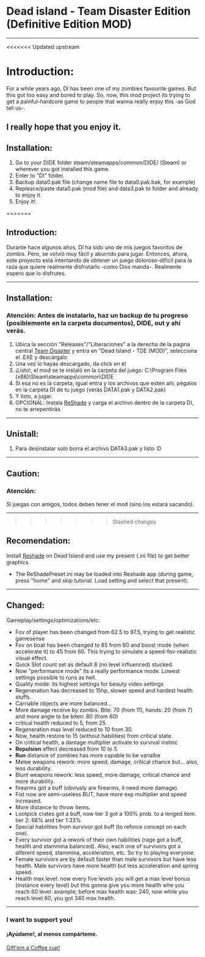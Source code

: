 # **Dead island - Team Disaster Edition (Definitive Edition MOD)**
---
<<<<<<< Updated upstream
# Introduction:
For a while years ago, DI has been one of my zombies favourite games. But this got too easy and bored to play. So, now, this mod project its trying to get a painful-hardcore game to people that wanna really enjoy this -as God tell us-.

I really hope that you enjoy it.
---
## Installation:
1. Go to your DIDE folder steam/steamapps/common/DIDE/ (Steam) or wherever you got installed this game.
2. Enter to "DI" folder.
3. Backup data0.pak file (change name file to data0.pak.bak, for example)
4. Repleace/paste data0.pak (mod file) and data3.pak to folder and already to enjoy it.
5. Enjoy it!.

=======
## Introduction:
Durante hace algunos años, DI ha sido uno de mis juegos favoritos de zombis. Pero, se volvió muy fácil y aburrido para jugar. Entonces, ahora, este proyecto está intentando de obtener un juego doloroso-difícil para la raza que quiere realmente disfrutarlo -como Dios manda-.
Realmente espero que lo disfrutes.

---
## Installation:
### Atención: Antes de instalarlo, haz un backup de tu progreso (posiblemente en la carpeta documentos), DIDE, out y ahí verás.
1. Ubica la sección "Releases"/"Liberaciones" a la derecha de la pagina central [Team Disaster](https://github.com/hckh3x/TeamDisaster/tree/main) y entra en "Dead Island - TDE (MOD)", selecciona el .EXE y descárgalo
2. Una vez lo hayas descargado, da click en él
3. ¡Listo!, el mod se te instaló en la carpeta del juego:
C:\Program Files (x86)\Steam\steamapps\common\DIDE
4. Si esa no es la carpeta, igual entra y los archivos que estén ahí, pégalos en la carpeta DI de tu juego (verás DATA1.pak y DATA2.pak)
5. Y listo, a jugar.
6. OPCIONAL: Instala [ReShade](https://reshade.me/) y carga el archivo dentro de la carpeta DI, no te arrepentirás.
---
## Unistall:
1. Para desinstalar solo borra el archivo DATA3.pak y listo :D

---
## Caution:
### Atención: 
 Si juegas con amigos, todos deben tener el mod (sino los estará sacando).

---
>>>>>>> Stashed changes
## Recomendation:

Install [Reshade](https://reshade.me) on Dead Island and use my present (.ini file) to get better graphics.
- The ReShadePreset.ini may be loaded into Reshade app (during game, press "home" and skip tutorial. Load setting and select that present).
---
## Changed:

Gameplay/settings/optimizations/etc:
- Fov of player has been changed from 62.5 to 97.5, trying to get realistic gamesense
- Fov on boat has been changed to 85 from 60 and boost mode (when accelerate it) to 45 from 60. This trying to simulate a speed-fov-realistic visual effect.
- Quick Slot count set as default 8 (no level influenced) stucked.
- Now "performance mode" its a really performance mode. Lowest settings possible to runs as hell.
- Quality mode: its highest settings for beauty video settings
- Regeneration has decreased to 15hp, slower speed and hardest health stuffs.
- Carriable objects are more balanced...
- More damage receive by zombis. Bite: 70 (from 11), hands: 20 (from 7) and more angle to be biten: 80 (from 60)
- critical health reduced to 5, from 25.
- Regeneration max level reduced to 10 from 30.
- Now, health restore to 15 (without habilities) from critical state.
- On critical health, a damage multiplier activate to survival instinc
- __Repulsion__ effect decreased from 10 to 5.
- __Run__ distance of zombies has more capable to be varialbe
- Melee weapons rework: more speed, damage, critical chance but... also, less durability.
- Blunt weapons rework: less speed, more damage, critical chance and more durability.
- firearms got a buff (obviusly are firearms, it need more damage).
- Fist now are semi-useless BUT, have more exp multiplier and speed increased.
- More distance to throw items.
- Lootpick crates got a buff, now tier 3 got a 100% prob. to a lenged item. tier 2: 66% and tier 1:33% 
- Special habilities from survivor got buff (to reforce concept on each one).
- Every survivor got a rework of their own habilities (rage got a buff, health and stammina balanced). Also, each one of survivors got a diferent speed, stammina, acceleration, etc. So try to playing everyone.
- Female survivors are by default faster than male survivors but have less health. Male survivors have more health but less acceleration and spring speed.
- Health max level: now every five levels you will get a max level bonus (instance every level) but this gonna give you more health whe you reach 60 level. example; before max health was: 240, now while you reach level 60, you got 340 max health. 
---
### I want to support you!
#### ¡Ayúdame!, al menos compárteme.
[Gift'em a Coffee cup!](https://patreon.com/TeamDisaster)
